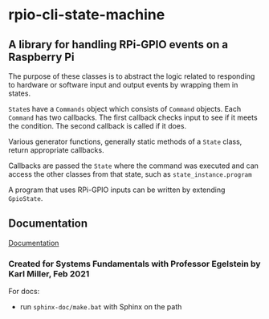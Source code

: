 # rpio-cli-state-machine

## A library for handling RPi-GPIO events on a Raspberry Pi

The purpose of these classes is to abstract the logic related to responding to hardware or software input and output events by wrapping them in states.

`State`s have a `Commands` object which consists of `Command` objects. Each `Command` has two callbacks. The first callback checks input to see if it meets the condition. The second callback is called if it does. 

Various generator functions, generally static methods of a `State` class, return appropriate callbacks.

Callbacks are passed the `State` where the command was executed and can access the other classes from that state, such as `state_instance.program`

A program that uses RPi-GPIO inputs can be written by extending `GpioState`.

## Documentation

[Documentation](https://www.quaffingcode.com/rpio-cli-state-machine/index.html)

### Created for Systems Fundamentals with Professor Egelstein by Karl Miller, Feb 2021

For docs:

- run `sphinx-doc/make.bat` with Sphinx on the path


